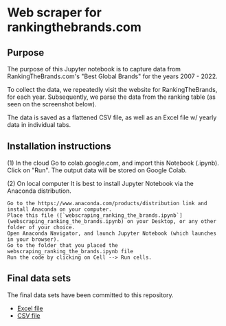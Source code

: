 # Web scraper for rankingthebrands.com

[](screenshot_rankingthebrands.png)

## Purpose

The purpose of this Jupyter notebook is to capture data from RankingTheBrands.com's "Best Global Brands" for the years 2007 - 2022.

To collect the data, we repeatedly visit the website for RankingTheBrands, for each year. Subsequently, we parse the data from the ranking table (as seen on the screenshot below).

The data is saved as a flattened CSV file, as well as an Excel file w/ yearly data in individual tabs.

## Installation instructions

(1) In the cloud Go to colab.google.com, and import this Notebook (.ipynb). Click on "Run". The output data will be stored on Google Colab.

(2) On local computer It is best to install Jupyter Notebook via the Anaconda distribution.

    Go to the https://www.anaconda.com/products/distribution link and install Anaconda on your computer.
    Place this file ([`webscraping_ranking_the_brands.ipynb`](webscraping_ranking_the_brands.ipynb) on your Desktop, or any other folder of your choice.
    Open Anaconda Navigator, and launch Jupyter Notebook (which launches in your browser).
    Go to the folder that you placed the webscraping_ranking_the_brands.ipynb file
    Run the code by clicking on Cell --> Run cells.

## Final data sets

The final data sets have been committed to this repository.

- [Excel file](rankingthebrands.xlsx)
- [CSV file](rankingthebrands.csv)
